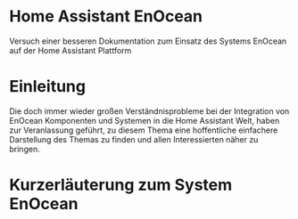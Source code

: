 # Home Assistant EnOcean
Versuch einer besseren Dokumentation zum Einsatz des Systems EnOcean auf der Home Assistant Plattform

# Einleitung 
Die doch immer wieder großen Verständnisprobleme bei der Integration von EnOcean Komponenten und  Systemen in die Home Assistant Welt, haben zur Veranlassung geführt, zu diesem Thema eine hoffentliche einfachere Darstellung des Themas zu finden und allen Interessierten näher zu bringen.

# Kurzerläuterung zum System EnOcean
